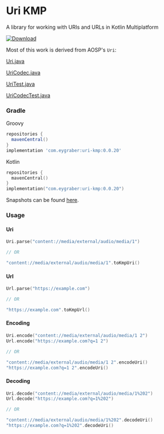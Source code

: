 # Uri KMP

A library for working with URIs and URLs in Kotlin Multiplatform

[![Download](https://img.shields.io/maven-central/v/com.eygraber/uri-kmp/0.0.20)](https://search.maven.org/artifact/com.eygraber/uri-kmp)

Most of this work is derived from AOSP's `Uri`:

[Uri.java](https://android.googlesource.com/platform/frameworks/base/+/8f721b9229a91164346b595de73048034e7e7422/core/java/android/net/Uri.java)

[UriCodec.java](https://android.googlesource.com/platform/frameworks/base/+/c3a27297c4643f55f619a68e1f45d87e606c7590/core/java/android/net/UriCodec.java)

[UriTest.java](https://android.googlesource.com/platform/frameworks/base/+/8f721b9229a91164346b595de73048034e7e7422/core/tests/coretests/src/android/net/UriTest.java)

[UriCodecTest.java](https://android.googlesource.com/platform/frameworks/base/+/8f721b9229a91164346b595de73048034e7e7422/core/tests/coretests/src/android/net/UriCodecTest.java)

### Gradle

Groovy
``` groovy
repositories {
  mavenCentral()
}
implementation 'com.eygraber:uri-kmp:0.0.20'
```

Kotlin
``` kotlin
repositories {
  mavenCentral()
}
implementation("com.eygraber:uri-kmp:0.0.20")
```

Snapshots can be found [here](https://central.sonatype.org/publish/publish-portal-snapshots/#consuming-via-gradle).

### Usage

#### Uri

```kotlin
Uri.parse("content://media/external/audio/media/1")

// OR

"content://media/external/audio/media/1".toKmpUri()
```

#### Url

```kotlin
Url.parse("https://example.com")

// OR

"https://example.com".toKmpUrl()
```

#### Encoding

```kotlin
Uri.encode("content://media/external/audio/media/1 2")
Url.encode("https://example.com?q=1 2")

// OR

"content://media/external/audio/media/1 2".encodeUri()
"https://example.com?q=1 2".encodeUri()
```

#### Decoding

```kotlin
Uri.decode("content://media/external/audio/media/1%202")
Url.decode("https://example.com?q=1%202")

// OR

"content://media/external/audio/media/1%202".decodeUri()
"https://example.com?q=1%202".decodeUri()
```
